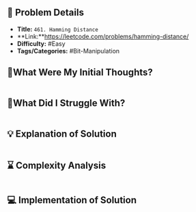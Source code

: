 ## 📝 Problem Details

- **Title:** `461. Hamming Distance`
- **Link:**https://leetcode.com/problems/hamming-distance/
- **Difficulty:** #Easy 
- **Tags/Categories:** #Bit-Manipulation 

## 💭What Were My Initial Thoughts?

```

```

## 🤔What Did I Struggle With?

```

```

## 💡 Explanation of Solution

```

```

## ⌛ Complexity Analysis

```

```

## 💻 Implementation of Solution

```cpp

```